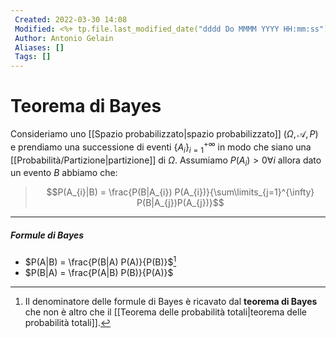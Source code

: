 ```yaml
---
 Created: 2022-03-30 14:08
 Modified: <%+ tp.file.last_modified_date("dddd Do MMMM YYYY HH:mm:ss") %>
 Author: Antonio Gelain
 Aliases: []
 Tags: []
---
```


# Teorema di Bayes
Consideriamo uno [[Spazio probabilizzato|spazio probabilizzato]] ($\Omega, \mathcal{A}, P$) e prendiamo una successione di eventi $\{ A_i \}_{i=1}^{+\infty}$ in modo che siano una [[Probabilità/Partizione|partizione]] di $\Omega$.
Assumiamo $P(A_{i}) > 0 \forall i$ allora dato un evento $B$ abbiamo che:

> $$P(A_{i}|B) = \frac{P(B|A_{i}) P(A_{i})}{\sum\limits_{j=1}^{\infty} P(B|A_{j})P(A_{j})}$$

---

##### Formule di Bayes
- $P(A|B) = \frac{P(B|A) P(A)}{P(B)}$[^1]
- $P(B|A) = \frac{P(A|B) P(B)}{P(A)}$

[^1]: Il denominatore delle formule di Bayes è ricavato dal **teorema di Bayes** che non è altro che il [[Teorema delle probabilità totali|teorema delle probabilità totali]].